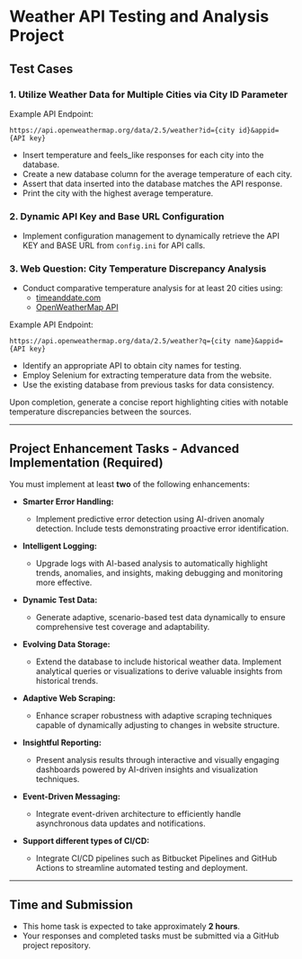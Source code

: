 # Weather API Testing and Analysis Project

## Test Cases


### 1. Utilize Weather Data for Multiple Cities via City ID Parameter

Example API Endpoint:

```
https://api.openweathermap.org/data/2.5/weather?id={city id}&appid={API key}
```

- Insert temperature and feels_like responses for each city into the database.
- Create a new database column for the average temperature of each city.
- Assert that data inserted into the database matches the API response.
- Print the city with the highest average temperature.

### 2. Dynamic API Key and Base URL Configuration

- Implement configuration management to dynamically retrieve the API KEY and BASE URL from `config.ini` for API calls.

### 3. Web Question: City Temperature Discrepancy Analysis

- Conduct comparative temperature analysis for at least 20 cities using:
  - [timeanddate.com](https://www.timeanddate.com/weather/)
  - [OpenWeatherMap API](https://openweathermap.org/current)

Example API Endpoint:

```
https://api.openweathermap.org/data/2.5/weather?q={city name}&appid={API key}
```

- Identify an appropriate API to obtain city names for testing.
- Employ Selenium for extracting temperature data from the website.
- Use the existing database from previous tasks for data consistency.

Upon completion, generate a concise report highlighting cities with notable temperature discrepancies between the sources.

---

## Project Enhancement Tasks - Advanced Implementation (Required)

You must implement at least **two** of the following enhancements:

- **Smarter Error Handling:**
  - Implement predictive error detection using AI-driven anomaly detection. Include tests demonstrating proactive error identification.

- **Intelligent Logging:**
  - Upgrade logs with AI-based analysis to automatically highlight trends, anomalies, and insights, making debugging and monitoring more effective.

- **Dynamic Test Data:**
  - Generate adaptive, scenario-based test data dynamically to ensure comprehensive test coverage and adaptability.

- **Evolving Data Storage:**
  - Extend the database to include historical weather data. Implement analytical queries or visualizations to derive valuable insights from historical trends.

- **Adaptive Web Scraping:**
  - Enhance scraper robustness with adaptive scraping techniques capable of dynamically adjusting to changes in website structure.

- **Insightful Reporting:**
  - Present analysis results through interactive and visually engaging dashboards powered by AI-driven insights and visualization techniques.

- **Event-Driven Messaging:**
  - Integrate event-driven architecture to efficiently handle asynchronous data updates and notifications.

- **Support different types of CI/CD:**
  - Integrate CI/CD pipelines such as Bitbucket Pipelines and GitHub Actions to streamline automated testing and deployment.

---

## Time and Submission

- This home task is expected to take approximately **2 hours**.
- Your responses and completed tasks must be submitted via a GitHub project repository.

